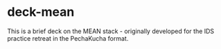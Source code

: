 # deck-mean
This is a brief deck on the MEAN stack - originally developed for the IDS practice retreat in the PechaKucha format.

